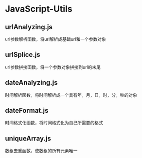 # JavaScript-Utils

## urlAnalyzing.js
url参数解析函数，将url解析成基础url和一个参数对象

## urlSplice.js
url参数拼接函数，将一个参数对象拼接到url的末尾

## dateAnalyzing.js
时间解析函数，将时间解析成一个具有年，月，日，时，分，秒的对象

## dateFormat.js
时间格式化函数，将时间格式化为自己所需要的格式

## uniqueArray.js
数组去重函数，使数组的所有元素唯一
